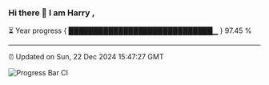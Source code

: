 ### Hi there 👋 I am Harry , 

⏳ Year progress { █████████████████████████████▁ } 97.45 %

---

⏰ Updated on Sun, 22 Dec 2024 15:47:27 GMT

![Progress Bar CI](https://github.com/duykhang68/duykhang68/workflows/Progress%20Bar%20CI/badge.svg)
